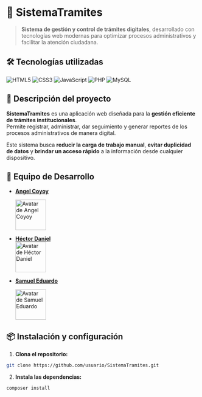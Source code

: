 ﻿# 🧾 SistemaTramites

> **Sistema de gestión y control de trámites digitales**, desarrollado con tecnologías web modernas para optimizar procesos administrativos y facilitar la atención ciudadana.

## 🛠️ Tecnologías utilizadas

![HTML5](https://img.shields.io/badge/HTML5-E34F26?style=for-the-badge&logo=html5&logoColor=white)
![CSS3](https://img.shields.io/badge/CSS3-1572B6?style=for-the-badge&logo=css3&logoColor=white)
![JavaScript](https://img.shields.io/badge/JavaScript-F7DF1E?style=for-the-badge&logo=javascript&logoColor=323330)
![PHP](https://img.shields.io/badge/PHP-777BB4?style=for-the-badge&logo=php&logoColor=white)
![MySQL](https://img.shields.io/badge/MySQL-005C84?style=for-the-badge&logo=mysql&logoColor=white)

## 🚀 Descripción del proyecto

**SistemaTramites** es una aplicación web diseñada para la **gestión eficiente de trámites institucionales**.  
Permite registrar, administrar, dar seguimiento y generar reportes de los procesos administrativos de manera digital.

Este sistema busca **reducir la carga de trabajo manual**, **evitar duplicidad de datos** y **brindar un acceso rápido** a la información desde cualquier dispositivo.

## 👥 Equipo de Desarrollo

- **[Angel Coyoy](https://github.com/AngelCoyoy12)**
  <br />
  <!-- Opcional: Imagen del contribuyente si se desea mantener -->

  <a href="https://github.com/AngelCoyoy12">
  <img src="https://avatars.githubusercontent.com/u/170687575?v=4" width="80px;" alt="Avatar de Angel Coyoy"/> 
  </a>

- **[Héctor Daniel](https://github.com/Hector3269)**
  <br />
  <a href="https://github.com/Hector3269">
  <img src="https://avatars.githubusercontent.com/u/170687808?v=4" width="80px;" alt="Avatar de Héctor Daniel"/>
  </a>

- **[Samuel Eduardo](https://github.com/Eduardo1samuel)**
  <br />
  <!-- Opcional: Imagen del contribuyente si se desea mantener -->
  <a href="https://github.com/Eduardo1samuel"> 
  <img src="https://avatars.githubusercontent.com/u/144714343?v=4" width="80px;" alt="Avatar de Samuel Eduardo"/>
  </a>

## 📦 Instalación y configuración

1. **Clona el repositorio:**

```bash
git clone https://github.com/usuario/SistemaTramites.git
```

2. **Instala las dependencias:**

```bash
composer install
```

